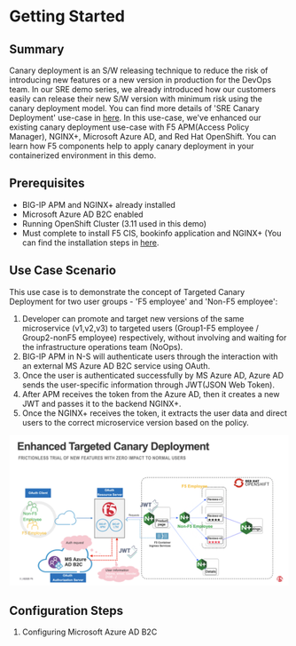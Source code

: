 # Getting Started

## Summary
Canary deployment is an S/W releasing technique to reduce the risk of introducing new features or a new version in production for the DevOps team. In our SRE demo series, we already introduced how our customers easily can release their new S/W version with minimum risk using the canary deployment model. You can find more details of 'SRE Canary Deployment' use-case in [here](sre-usecases/01-targeted-canary/README.md).
In this use-case, we've enhanced our existing canary deployment use-case with F5 APM(Access Policy Manager), NGINX+, Microsoft Azure AD, and Red Hat OpenShift. You can learn how F5 components help to apply canary deployment in your containerized environment in this demo.

## Prerequisites
- BIG-IP APM and NGINX+ already installed
- Microsoft Azure AD B2C enabled
- Running OpenShift Cluster (3.11 used in this demo) 
- Must complete to install F5 CIS, bookinfo application and NGINX+ (You can find the installation steps in [here](sre-usecases/01-targeted-canary/README.md).

## Use Case Scenario
This use case is to demonstrate the concept of Targeted Canary Deployment for two user groups - 'F5 employee' and 'Non-F5 employee':

1. Developer can promote and target new versions of the same microservice (v1,v2,v3) to targeted users (Group1-F5 employee / Group2-nonF5 employee) respectively, without involving and waiting for the infrastructure operations team (NoOps).
2. BIG-IP APM in N-S will authenticate users through the interaction with an external MS Azure AD B2C service using OAuth. 
3. Once the user is authenticated successfully by MS Azure AD, Azure AD sends the user-specific information through JWT(JSON Web Token). 
4. After APM receives the token from the Azure AD, then it creates a new JWT and passes it to the backend NGINX+.
5. Once the NGINX+ receives the token, it extracts the user data and direct users to the correct microservice version based on the policy.

![demo flow](images/enhanced_1-1.png)

## Configuration Steps

1. Configuring Microsoft Azure AD B2C




